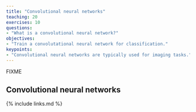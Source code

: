 ```yaml
---
title: "Convolutional neural networks"
teaching: 20
exercises: 10
questions:
- "What is a convolutional neural network?"
objectives:
- "Train a convolutational neural network for classification."
keypoints:
- "Convolutional neural networks are typically used for imaging tasks."
---
```

FIXME

## Convolutional neural networks



{% include links.md %}
 



